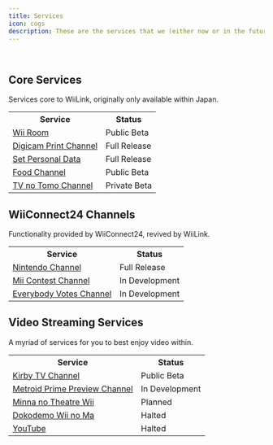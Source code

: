 ```yaml
---
title: Services
icon: cogs
description: These are the services that we (either now or in the future) maintain and their current state in development.
---
```


<br>
<div class="center">

## Core Services

Services core to WiiLink, originally only available within Japan.
<table>
    <tr>
        <th>Service</th>
        <th>Status</th>
    </tr>
    <tr>
        <td> <a href="/services/wii-room">Wii Room</a> </td>
        <td class="publicly-available">Public Beta</td>
    </tr>
    <tr>
        <td> <a href="/services/digicam">Digicam Print Channel</a> </td>
        <td class="publicly-available">Full Release</td>
    </tr>
    <tr>
        <td> <a href="/services/spd">Set Personal Data</a> </td>
        <td class="publicly-available">Full Release</td>
    </tr>
    <tr>
        <td> <a href="/services/food">Food Channel</a> </td>
        <td class="publicly-available">Public Beta</td>
    </tr>
    <tr>
        <td> <a href="/services/tv-helper">TV no Tomo Channel</a> </td>
        <td class="private-beta">Private Beta</td>
    </tr>
</table>

## WiiConnect24 Channels

Functionality provided by WiiConnect24, revived by WiiLink.

<table>
    <tr>
        <th>Service</th>
        <th>Status</th>
    </tr>
    <tr>
        <td> <a href="/services/w/nintendo">Nintendo Channel</a> </td>
        <td class="publicly-available">Full Release</td>
    </tr>
    <tr>
        <td> <a href="/services/w/contest">Mii Contest Channel</a> </td>
        <td class="in-development">In Development</td>
    </tr>
    <tr>
        <td> <a href="/services/w/politics">Everybody Votes Channel</a> </td>
        <td class="in-development">In Development</td>
    </tr>
</table>

## Video Streaming Services

A myriad of services for you to best enjoy video within.

<table>
    <tr>
        <th>Service</th>
        <th>Status</th>
    </tr>
    <tr>
        <td> <a href="/services/s/kirby-tv">Kirby TV Channel</a> </td>
        <td class="publicly-available">Public Beta</td>
    </tr>
    <tr>
        <td> <a href="#">Metroid Prime Preview Channel</a> </td>
        <td class="in-development">In Development</td>
    </tr>
    <tr>
        <td> <a href="/services/s/theatre">Minna no Theatre Wii</a> </td>
        <td class="in-development">Planned</td>
    </tr>
    <tr>
        <td> <a href="/services/dokodemo">Dokodemo Wii no Ma</a> </td>
        <td class="not-started">Halted</td>
    </tr>
    <tr>
        <td> <a href="/services/s/youtube">YouTube</a> </td>
        <td class="not-started">Halted</td>
    </tr>
</table>

</div>
